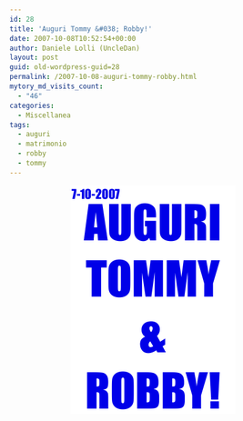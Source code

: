 ```yaml
---
id: 28
title: 'Auguri Tommy &#038; Robby!'
date: 2007-10-08T10:52:54+00:00
author: Daniele Lolli (UncleDan)
layout: post
guid: old-wordpress-guid=28
permalink: /2007-10-08-auguri-tommy-robby.html
mytory_md_visits_count:
  - "46"
categories:
  - Miscellanea
tags:
  - auguri
  - matrimonio
  - robby
  - tommy
---
```

<p style="text-align: center">
  <img title="Auguri Tommy & Robby!" src="/uploads/2009/03/tommyrobby2.png" border="0" alt="Auguri Tommy & Robby!" width="290" height="402" />
</p>